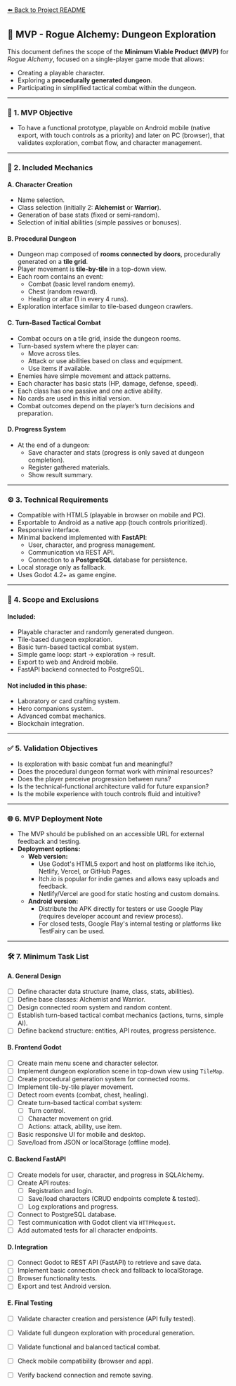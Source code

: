 [⬅️ Back to Project README](../README.md)

## 🎯 MVP - Rogue Alchemy: Dungeon Exploration

This document defines the scope of the **Minimum Viable Product (MVP)** for *Rogue Alchemy*, focused on a single-player game mode that allows:

- Creating a playable character.
- Exploring a **procedurally generated dungeon**.
- Participating in simplified tactical combat within the dungeon.

---

### 🧱 1. MVP Objective

- To have a functional prototype, playable on Android mobile (native export, with touch controls as a priority) and later on PC (browser), that validates exploration, combat flow, and character management.

---

### 🧪 2. Included Mechanics

#### A. Character Creation

- Name selection.
- Class selection (initially 2: **Alchemist** or **Warrior**).
- Generation of base stats (fixed or semi-random).
- Selection of initial abilities (simple passives or bonuses).

#### B. Procedural Dungeon

- Dungeon map composed of **rooms connected by doors**, procedurally generated on a **tile grid**.
- Player movement is **tile-by-tile** in a top-down view.
- Each room contains an event:
  - Combat (basic level random enemy).
  - Chest (random reward).
  - Healing or altar (1 in every 4 runs).
- Exploration interface similar to tile-based dungeon crawlers.

#### C. Turn-Based Tactical Combat

- Combat occurs on a tile grid, inside the dungeon rooms.
- Turn-based system where the player can:
  - Move across tiles.
  - Attack or use abilities based on class and equipment.
  - Use items if available.
- Enemies have simple movement and attack patterns.
- Each character has basic stats (HP, damage, defense, speed).
- Each class has one passive and one active ability.
- No cards are used in this initial version.
- Combat outcomes depend on the player’s turn decisions and preparation.

#### D. Progress System

- At the end of a dungeon:
  - Save character and stats (progress is only saved at dungeon completion).
  - Register gathered materials.
  - Show result summary.

---

### ⚙️ 3. Technical Requirements

- Compatible with HTML5 (playable in browser on mobile and PC).
- Exportable to Android as a native app (touch controls prioritized).
- Responsive interface.
- Minimal backend implemented with **FastAPI**:
  - User, character, and progress management.
  - Communication via REST API.
  - Connection to a **PostgreSQL** database for persistence.
- Local storage only as fallback.
- Uses Godot 4.2+ as game engine.

---

### 📌 4. Scope and Exclusions

#### Included:

- Playable character and randomly generated dungeon.
- Tile-based dungeon exploration.
- Basic turn-based tactical combat system.
- Simple game loop: start → exploration → result.
- Export to web and Android mobile.
- FastAPI backend connected to PostgreSQL.

#### Not included in this phase:

- Laboratory or card crafting system.
- Hero companions system.
- Advanced combat mechanics.
- Blockchain integration.

---

### ✅ 5. Validation Objectives

- Is exploration with basic combat fun and meaningful?
- Does the procedural dungeon format work with minimal resources?
- Does the player perceive progression between runs?
- Is the technical-functional architecture valid for future expansion?
- Is the mobile experience with touch controls fluid and intuitive?

---

### 🌐 6. MVP Deployment Note

- The MVP should be published on an accessible URL for external feedback and testing.
- **Deployment options:**
  - **Web version:**
    - Use Godot's HTML5 export and host on platforms like itch.io, Netlify, Vercel, or GitHub Pages.
    - Itch.io is popular for indie games and allows easy uploads and feedback.
    - Netlify/Vercel are good for static hosting and custom domains.
  - **Android version:**
    - Distribute the APK directly for testers or use Google Play (requires developer account and review process).
    - For closed tests, Google Play's internal testing or platforms like TestFairy can be used.

---

### 🛠️ 7. Minimum Task List

#### A. General Design

- [ ] Define character data structure (name, class, stats, abilities).
- [ ] Define base classes: Alchemist and Warrior.
- [ ] Design connected room system and random content.
- [ ] Establish turn-based tactical combat mechanics (actions, turns, simple AI).
- [ ] Define backend structure: entities, API routes, progress persistence.

#### B. Frontend Godot

- [ ] Create main menu scene and character selector.
- [ ] Implement dungeon exploration scene in top-down view using `TileMap`.
- [ ] Create procedural generation system for connected rooms.
- [ ] Implement tile-by-tile player movement.
- [ ] Detect room events (combat, chest, healing).
- [ ] Create turn-based tactical combat system:
  - [ ] Turn control.
  - [ ] Character movement on grid.
  - [ ] Actions: attack, ability, use item.
- [ ] Basic responsive UI for mobile and desktop.
- [ ] Save/load from JSON or localStorage (offline mode).

#### C. Backend FastAPI

- [ ] Create models for user, character, and progress in SQLAlchemy.  
- [ ] Create API routes:
  - [ ] Registration and login.
  - [ ] Save/load characters (CRUD endpoints complete & tested).
  - [ ] Log explorations and progress.
- [ ] Connect to PostgreSQL database.
- [ ] Test communication with Godot client via `HTTPRequest`.
- [ ] Add automated tests for all character endpoints.

#### D. Integration

- [ ] Connect Godot to REST API (FastAPI) to retrieve and save data.
- [ ] Implement basic connection check and fallback to localStorage.
- [ ] Browser functionality tests.
- [ ] Export and test Android version.

#### E. Final Testing

- [ ] Validate character creation and persistence (API fully tested).
- [ ] Validate full dungeon exploration with procedural generation.
- [ ] Validate functional and balanced tactical combat.
- [ ] Check mobile compatibility (browser and app).
- [ ] Verify backend connection and remote saving.

